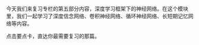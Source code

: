 
今天我们来复习专栏的第五部分内容，深度学习框架下的神经网络。在这个模块里，我们一起学习了深度信念网络、卷积神经网络、循环神经网络、长短期记忆网络等内容。

点击要点卡，直达你最需要复习的那篇。

[<img src="https://static001.geekbang.org/resource/image/6e/45/6ee015991274b820f056695c8b5f9e45.jpg" alt="">](https://time.geekbang.org/column/article/3431)

[<img src="https://static001.geekbang.org/resource/image/4d/e7/4dce2701152a658ff621948a3ed26ce7.jpg" alt="">](https://time.geekbang.org/column/article/3638)

[<img src="https://static001.geekbang.org/resource/image/3b/05/3b35d656105e4d355b968f7f292d9a05.jpg" alt="">](https://time.geekbang.org/column/article/3639)

[<img src="https://static001.geekbang.org/resource/image/3f/7f/3f505cb5fd0b5f18eece1522718a707f.jpg" alt="">](https://time.geekbang.org/column/article/3643)

[<img src="https://static001.geekbang.org/resource/image/2e/14/2e463cd67177ecafb547c36d65524a14.jpg" alt="">](https://time.geekbang.org/column/article/3644)



